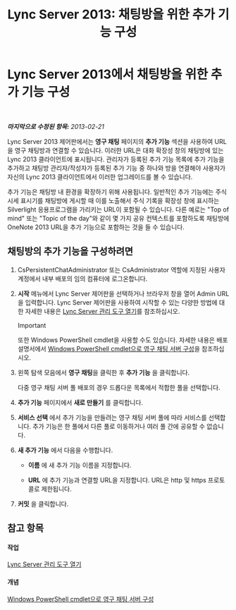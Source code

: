 ﻿---
title: 'Lync Server 2013: 채팅방을 위한 추가 기능 구성'
TOCTitle: 채팅방을 위한 추가 기능 구성
ms:assetid: 4eeaf19e-8369-4f6f-af65-a283cf7daa1c
ms:mtpsurl: https://technet.microsoft.com/ko-kr/library/JJ204878(v=OCS.15)
ms:contentKeyID: 49303599
ms.date: 08/10/2015
mtps_version: v=OCS.15
ms.translationtype: HT
---

# Lync Server 2013에서 채팅방을 위한 추가 기능 구성

 

_**마지막으로 수정된 항목:** 2013-02-21_

Lync Server 2013 제어판에서는 **영구 채팅** 페이지의 **추가 기능** 섹션을 사용하여 URL을 영구 채팅방과 연결할 수 있습니다. 이러한 URL은 대화 확장성 창의 채팅방에 있는 Lync 2013 클라이언트에 표시됩니다. 관리자가 등록된 추가 기능 목록에 추가 기능을 추가하고 채팅방 관리자/작성자가 등록된 추가 기능 중 하나와 방을 연결해야 사용자가 자신의 Lync 2013 클라이언트에서 이러한 업그레이드를 볼 수 있습니다.

추가 기능은 채팅방 내 환경을 확장하기 위해 사용됩니다. 일반적인 추가 기능에는 주식 시세 표시기를 채팅방에 게시할 때 이를 노출해서 주식 기록을 확장성 창에 표시하는 Silverlight 응용프로그램을 가리키는 URL이 포함될 수 있습니다. 다른 예로는 "Top of mind" 또는 "Topic of the day"와 같이 몇 가지 공유 컨텍스트를 포함하도록 채팅방에 OneNote 2013 URL을 추가 기능으로 포함하는 것을 들 수 있습니다.

## 채팅방의 추가 기능을 구성하려면

1.  CsPersistentChatAdministrator 또는 CsAdministrator 역할에 지정된 사용자 계정에서 내부 배포의 임의 컴퓨터에 로그온합니다.

2.  **시작** 메뉴에서 Lync Server 제어판을 선택하거나 브라우저 창을 열어 Admin URL을 입력합니다. Lync Server 제어판을 사용하여 시작할 수 있는 다양한 방법에 대한 자세한 내용은 [Lync Server 관리 도구 열기](lync-server-2013-open-lync-server-administrative-tools.md)를 참조하십시오.
    

    > [!IMPORTANT]
    > 또한 Windows PowerShell cmdlet을 사용할 수도 있습니다. 자세한 내용은 배포 설명서에서 <A href="configuring-persistent-chat-server-by-using-windows-powershell-cmdlets.md">Windows PowerShell cmdlet으로 영구 채팅 서버 구성</A>을 참조하십시오.



3.  왼쪽 탐색 모음에서 **영구 채팅**을 클릭한 후 **추가 기능** 을 클릭합니다.
    
    다중 영구 채팅 서버 풀 배포의 경우 드롭다운 목록에서 적합한 풀을 선택합니다.

4.  **추가 기능** 페이지에서 **새로 만들기** 를 클릭합니다.

5.  **서비스 선택** 에서 추가 기능을 만들려는 영구 채팅 서버 풀에 따라 서비스를 선택합니다. 추가 기능은 한 풀에서 다른 풀로 이동하거나 여러 풀 간에 공유할 수 없습니다.

6.  **새 추가 기능** 에서 다음을 수행합니다.
    
      - **이름** 에 새 추가 기능 이름을 지정합니다.
    
      - **URL** 에 추가 기능과 연결할 URL을 지정합니다. URL은 http 및 https 프로토콜로 제한됩니다.

7.  **커밋** 을 클릭합니다.

## 참고 항목

#### 작업

[Lync Server 관리 도구 열기](lync-server-2013-open-lync-server-administrative-tools.md)  

#### 개념

[Windows PowerShell cmdlet으로 영구 채팅 서버 구성](configuring-persistent-chat-server-by-using-windows-powershell-cmdlets.md)

